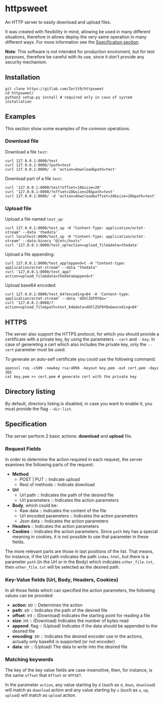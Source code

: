 # httpsweet

An HTTP server to easily download and upload files.

It was created with flexibility in mind, allowing be used in many different situations, therefore in allows deploy the very same operation in many different ways. For more information see the [Specification section](#specification).

**Note**: This software is not intended for production enviroment, but for test purposes, therefore be careful with its use, since it don't provide any security mechanism.

## Installation

```shell
git clone https://gitlab.com/Zer1t0/httpsweet
cd httpsweet/
python3 setup.py install # required only in case of system installation
```

## Examples
This section show some examples of the common operations.

### Download file
Download a file `test`:
```shell
curl 127.0.0.1:8000/test
curl 127.0.0.1:8000/?path=test
curl 127.0.0.1:8000/ -d 'action=download&path=test'
```

Download part of a file `test`:
```shell
curl '127.0.0.1:8000/test?offset=10&size=20'
curl '127.0.0.1:8000/?offset=10&size=20&path=test'
curl 127.0.0.1:8000/ -d 'action=download&offset=10&size=20&path=test'
```

### Upload file

Upload a file named `test_up`:
```shell
curl 127.0.0.1:8000/test_up -H "Content-Type: application/octet-stream" --data 'thedata' 
curl localhost:8000/test_up -H "Content-Type: application/octet-stream" --data-binary "@/etc/hosts"
curl '127.0.0.1:8000/test_up?action=upload_file&data=thedata'
```

Upload a file appending:
```shell
curl 127.0.0.1:8000/test_app?append=t -H "Content-type: application/octet-stream" --data "thedata"
curl '127.0.0.1:8000/test_app?action=upload_file&data=thedata&append=t'
```

Upload base64 encoded:
```shell
curl 127.0.0.1:8000/test_64?encoding=64 -H 'Content-type: application/octet-stream' --data 'dGhlZGF0YQo=' 
curl '127.0.0.1:8000/?action=upload_file&path=test_64&data=dGhlZGF0YQo&encoding=64'
```


## HTTPS

The server also support the HTTPS protocol, for which you should provide a certificate with a private key, by using the parameters `--cert` and `--key`. In case of genereting a cert which also includes the private key, only the `--cert` parameter must be used.

To generate an auto-self certificate you could use the following command:

```shell
openssl req -x509 -newkey rsa:4096 -keyout key.pem -out cert.pem -days 365
cat key.pem >> cert.pem # generate cert with the private key
```


## Directory listing

By default, directory listing is disabled, in case you want to enable it, you must provide the flag `--dir-list`.


## Specification
The server perform 2 basic actions: **download** and **upload** file.

### Request Fields
In order to determine the action required in each request, the server examines the following parts of the request:

- **Method**
  + POST | PUT :: Indicate upload
  + Rest of methods :: Indicate download
- **Url**
  + Url path :: Indicates the path of the desired file 
  + Url parameters :: Indicates the action parameters
- **Body**, which could be:
  + Raw data :: Indicates the content of the file
  + Url encoded parameters :: Indicates the action parameters
  + Json data :: Indicates the action parameters
- **Headers** :: Indicates the action parameters
- **Cookies** :: Indicates the action parameters. Since `path` key has a special meaning in cookies, it is not possible to use that parameter in these fields.

The more relevant parts are those in last positions of the list. That means, for instance, if the Url path indicates the path `index.html`, but there is a parameter `path` (in the Url or in the Body) which indicates `other_file.txt`, then `other_file.txt` will be selected as the desired path.

### Key-Value fields (Url, Body, Headers, Cookies)
In all those fields which can specified the action parameters, the following values can be provided:
- **action**: str :: Determines the action
- **path**: str :: Indicates the path of the desired file
- **offset**: int :: (Download) Indicates the starting point for reading a file
- **size**: int :: (Download) Indicates the number of bytes read
- **append**: flag :: (Upload) Indicates if the data should be appended to the desired file
- **encoding**: str :: Indicates the desired encoder use in the actions, actually only base64 is supported (or not encoder)
- **data**: str :: (Upload) The data to write into the desired file

### Matching keywords

The key of the key value fields are case-insensitive, then, for instance, is the same `offset` that `Offset` or `OFFSET`.


In the parameter `action`, any value starting by `d` (such as `d`, `down`, `download`) will match as `download` action and any value starting by `u` (such as `u`, `up`, `upload`) will match as `upload` action.




